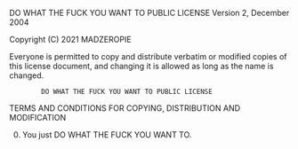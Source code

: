 DO WHAT THE FUCK YOU WANT TO PUBLIC LICENSE
                    Version 2, December 2004

 Copyright (C) 2021 MADZEROPIE

 Everyone is permitted to copy and distribute verbatim or modified
 copies of this license document, and changing it is allowed as long
 as the name is changed.

            DO WHAT THE FUCK YOU WANT TO PUBLIC LICENSE
   TERMS AND CONDITIONS FOR COPYING, DISTRIBUTION AND MODIFICATION

  0. You just DO WHAT THE FUCK YOU WANT TO.
